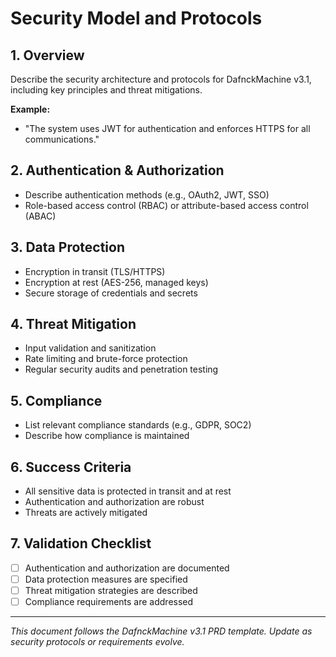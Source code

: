 # Security Model and Protocols

## 1. Overview
Describe the security architecture and protocols for DafnckMachine v3.1, including key principles and threat mitigations.

**Example:**
- "The system uses JWT for authentication and enforces HTTPS for all communications."

## 2. Authentication & Authorization
- Describe authentication methods (e.g., OAuth2, JWT, SSO)
- Role-based access control (RBAC) or attribute-based access control (ABAC)

## 3. Data Protection
- Encryption in transit (TLS/HTTPS)
- Encryption at rest (AES-256, managed keys)
- Secure storage of credentials and secrets

## 4. Threat Mitigation
- Input validation and sanitization
- Rate limiting and brute-force protection
- Regular security audits and penetration testing

## 5. Compliance
- List relevant compliance standards (e.g., GDPR, SOC2)
- Describe how compliance is maintained

## 6. Success Criteria
- All sensitive data is protected in transit and at rest
- Authentication and authorization are robust
- Threats are actively mitigated

## 7. Validation Checklist
- [ ] Authentication and authorization are documented
- [ ] Data protection measures are specified
- [ ] Threat mitigation strategies are described
- [ ] Compliance requirements are addressed

---
*This document follows the DafnckMachine v3.1 PRD template. Update as security protocols or requirements evolve.* 